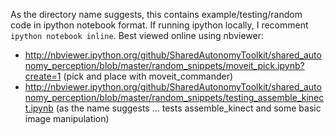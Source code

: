 As the directory name suggests, this contains example/testing/random code in ipython notebook format. If running ipython locally, I recomment `ipython notebook inline`. Best viewed online using nbviewer: 

* http://nbviewer.ipython.org/github/SharedAutonomyToolkit/shared_autonomy_perception/blob/master/random_snippets/moveit_pick.ipynb?create=1 (pick and place with moveit_commander)
* http://nbviewer.ipython.org/github/SharedAutonomyToolkit/shared_autonomy_perception/blob/master/random_snippets/testing_assemble_kinect.ipynb (as the name suggests ... tests assemble_kinect and some basic image manipulation)


